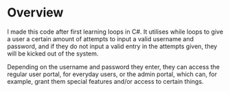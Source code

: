 # Overview
I made this code after first learning loops in C#. It utilises while loops to give a user a certain amount of attempts to input a valid username and password, and if they do not input a valid entry in the attempts given, they will be kicked out of the system. 

Depending on the username and password they enter, they can access the regular user portal, for everyday users, or the admin portal, which can, for example, grant them special features and/or access to certain things.
